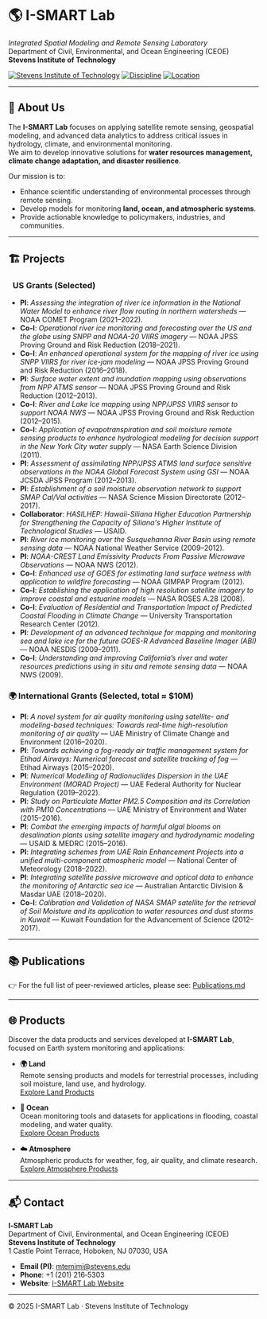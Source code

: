 # 🌎 I-SMART Lab
*Integrated Spatial Modeling and Remote Sensing Laboratory*  
Department of Civil, Environmental, and Ocean Engineering (CEOE)  
**Stevens Institute of Technology**  

[![Stevens Institute of Technology](https://img.shields.io/badge/Stevens-Institute-red)](https://www.stevens.edu/)
[![Discipline](https://img.shields.io/badge/Focus-Remote%20Sensing%20%7C%20Modeling%20%7C%20AI-blue)](#research-thrusts)
[![Location](https://img.shields.io/badge/Location-Hoboken%2C%20NJ-0A7)](#contact--visit)

---


## 🔬 About Us
The **I-SMART Lab** focuses on applying satellite remote sensing, geospatial modeling, and advanced data analytics to address critical issues in hydrology, climate, and environmental monitoring.  
We aim to develop innovative solutions for **water resources management, climate change adaptation, and disaster resilience**.  

Our mission is to:
- Enhance scientific understanding of environmental processes through remote sensing.  
- Develop models for monitoring **land, ocean, and atmospheric systems**.  
- Provide actionable knowledge to policymakers, industries, and communities.  

---

## 🏗️ Projects

### <img src="https://cdn.jsdelivr.net/gh/lipis/flag-icons/flags/4x3/us.svg" width="5"/> US Grants (Selected)
- **PI**: *Assessing the integration of river ice information in the National Water Model to enhance river flow routing in northern watersheds* — NOAA COMET Program (2021–2022).
- **Co-I**: *Operational river ice monitoring and forecasting over the US and the globe using SNPP and NOAA-20 VIIRS imagery* — NOAA JPSS Proving Ground and Risk Reduction (2018–2021).
- **Co-I**: *An enhanced operational system for the mapping of river ice using SNPP VIIRS for river ice-jam modeling* — NOAA JPSS Proving Ground and Risk Reduction (2016–2018).
- **PI**: *Surface water extent and inundation mapping using observations from NPP ATMS sensor* — NOAA JPSS Proving Ground and Risk Reduction (2012–2013).
- **Co-I**: *River and Lake Ice mapping using NPP/JPSS VIIRS sensor to support NOAA NWS* — NOAA JPSS Proving Ground and Risk Reduction (2012–2015).
- **Co-I**: *Application of evapotranspiration and soil moisture remote sensing products to enhance hydrological modeling for decision support in the New York City water supply* — NASA Earth Science Division (2011).
- **PI**: *Assessment of assimilating NPP/JPSS ATMS land surface sensitive observations in the NOAA Global Forecast System using GSI* — NOAA JCSDA JPSS Program (2012–2013).
- **PI**: *Establishment of a soil moisture observation network to support SMAP Cal/Val activities* — NASA Science Mission Directorate (2012–2017).
- **Collaborator**: *HASILHEP: Hawaii-Siliana Higher Education Partnership for Strengthening the Capacity of Siliana's Higher Institute of Technological Studies* — USAID.
- **PI**: *River ice monitoring over the Susquehanna River Basin using remote sensing data* — NOAA National Weather Service (2009–2012).
- **PI**: *NOAA-CREST Land Emissivity Products From Passive Microwave Observations* — NOAA NWS (2012).
- **Co-I**: *Enhanced use of GOES for estimating land surface wetness with application to wildfire forecasting* — NOAA GIMPAP Program (2012).
- **Co-I**: *Establishing the application of high resolution satellite imagery to improve coastal and estuarine models* — NASA ROSES A.28 (2008).
- **Co-I**: *Evaluation of Residential and Transportation Impact of Predicted Coastal Flooding in Climate Change* — University Transportation Research Center (2012).
- **PI**: *Development of an advanced technique for mapping and monitoring sea and lake ice for the future GOES-R Advanced Baseline Imager (ABI)* — NOAA NESDIS (2009–2011).
- **Co-I**: *Understanding and improving California’s river and water resources predictions using in situ and remote sensing data* — NOAA NWS (2009).

### 🌍 International Grants (Selected, total ≈ $10M)
- **PI**: *A novel system for air quality monitoring using satellite- and modeling-based techniques: Towards real-time high-resolution monitoring of air quality* — UAE Ministry of Climate Change and Environment (2016–2020).
- **PI**: *Towards achieving a fog-ready air traffic management system for Etihad Airways: Numerical forecast and satellite tracking of fog* — Etihad Airways (2015–2020).
- **PI**: *Numerical Modelling of Radionuclides Dispersion in the UAE Environment (MORAD Project)* — UAE Federal Authority for Nuclear Regulation (2019–2022).
- **PI**: *Study on Particulate Matter PM2.5 Composition and its Correlation with PM10 Concentrations* — UAE Ministry of Environment and Water (2015–2016).
- **PI**: *Combat the emerging impacts of harmful algal blooms on desalination plants using satellite imagery and hydrodynamic modeling* — USAID & MEDRC (2015–2016).
- **PI**: *Integrating schemes from UAE Rain Enhancement Projects into a unified multi-component atmospheric model* — National Center of Meteorology (2018–2022).
- **PI**: *Integrating satellite passive microwave and optical data to enhance the monitoring of Antarctic sea ice* — Australian Antarctic Division & Masdar UAE (2018–2020).
- **Co-I**: *Calibration and Validation of NASA SMAP satellite for the retrieval of Soil Moisture and its application to water resources and dust storms in Kuwait* — Kuwait Foundation for the Advancement of Science (2012–2017).

---

## 📚 Publications

👉 For the full list of peer-reviewed articles, please see: [Publications.md](ismart_publications.md)

---

## 🌐 Products

Discover the data products and services developed at **I-SMART Lab**, focused on Earth system monitoring and applications:

- **🌍 Land**  
  Remote sensing products and models for terrestrial processes, including soil moisture, land use, and hydrology.  
  [Explore Land Products](https://web.stevens.edu/ismart/land.html)

- **🌊 Ocean**  
  Ocean monitoring tools and datasets for applications in flooding, coastal modeling, and water quality.  
  [Explore Ocean Products](https://web.stevens.edu/ismart/ocean.html)

- **☁️ Atmosphere**  
  Atmospheric products for weather, fog, air quality, and climate research.  
  [Explore Atmosphere Products](https://web.stevens.edu/ismart/atmosphere.html)

---

## 📬 Contact

**I‑SMART Lab**  
Department of Civil, Environmental, and Ocean Engineering (CEOE)  
**Stevens Institute of Technology**  
1 Castle Point Terrace, Hoboken, NJ 07030, USA

- **Email (PI)**: [mtemimi@stevens.edu](mailto:mtemimi@stevens.edu)  
- **Phone**: +1 (201) 216‑5303  
- **Website**: [I-SMART Lab Website](https://web.stevens.edu/ismart/index.html)

---

© 2025 I-SMART Lab · Stevens Institute of Technology
